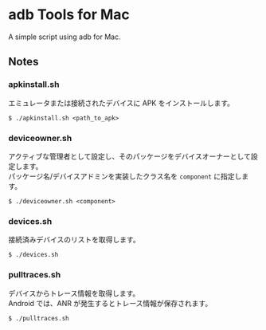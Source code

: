 # adb Tools for Mac

A simple script using adb for Mac.

## Notes

### apkinstall.sh

エミュレータまたは接続されたデバイスに APK をインストールします。
```
$ ./apkinstall.sh <path_to_apk>
```

### deviceowner.sh

アクティブな管理者として設定し、そのパッケージをデバイスオーナーとして設定します。  
パッケージ名/デバイスアドミンを実装したクラス名を `component` に指定します。
```
$ ./deviceowner.sh <component>
```

### devices.sh

接続済みデバイスのリストを取得します。
```
$ ./devices.sh
```

### pulltraces.sh

デバイスからトレース情報を取得します。  
Android では、ANR が発生するとトレース情報が保存されます。
```
$ ./pulltraces.sh
```

